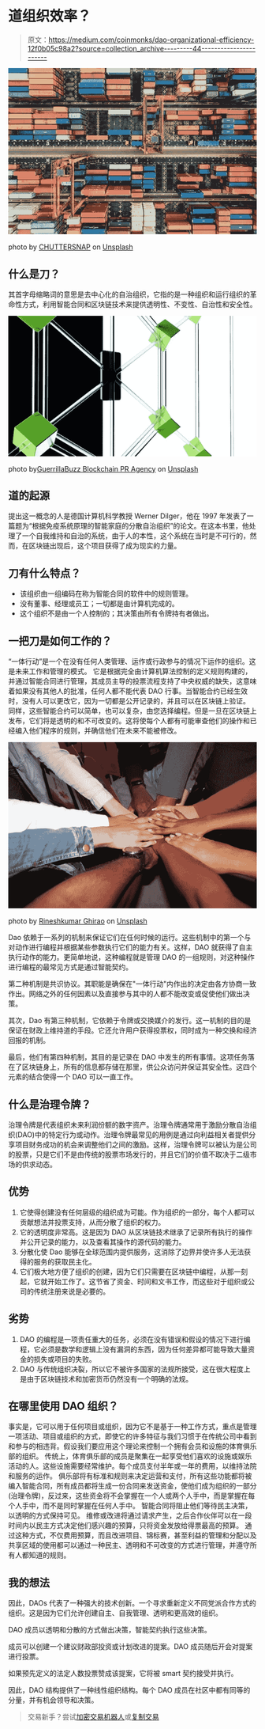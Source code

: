 # 道组织效率？

> 原文：<https://medium.com/coinmonks/dao-organizational-efficiency-12f0b05c98a2?source=collection_archive---------44----------------------->

![](img/de1bc95806e985b635e6cc1e9d4d1b43.png)

photo by [CHUTTERSNAP](https://unsplash.com/@chuttersnap?utm_source=unsplash&utm_medium=referral&utm_content=creditCopyText) on [Unsplash](https://unsplash.com/es/s/fotos/organizacion?utm_source=unsplash&utm_medium=referral&utm_content=creditCopyText)

## 什么是刀？

其首字母缩略词的意思是去中心化的自治组织，它指的是一种组织和运行组织的革命性方式，利用智能合同和区块链技术来提供透明性、不变性、自治性和安全性。

![](img/249dbc8db0e455df1708e416dd983869.png)

photo by[GuerrillaBuzz Blockchain PR Agency](https://unsplash.com/@guerrillabuzz_blockchain_pr_agency?utm_source=unsplash&utm_medium=referral&utm_content=creditCopyText) on [Unsplash](https://unsplash.com/es/s/fotos/descentralizado?utm_source=unsplash&utm_medium=referral&utm_content=creditCopyText)

## 道的起源

提出这一概念的人是德国计算机科学教授 Werner Dilger，他在 1997 年发表了一篇题为“根据免疫系统原理的智能家庭的分散自治组织”的论文。在这本书里，他处理了一个自我维持和自治的系统，由于人的本性，这个系统在当时是不可行的，然而，在区块链出现后，这个项目获得了成为现实的力量。

## 刀有什么特点？

*   该组织由一组编码在称为智能合同的软件中的规则管理。
*   没有董事、经理或员工；一切都是由计算机完成的。
*   这个组织不是由一个人控制的；其决策由所有令牌持有者做出。

## 一把刀是如何工作的？

“一体行动”是一个在没有任何人类管理、运作或行政参与的情况下运作的组织。这是未来工作和管理的模式。
它是根据完全由计算机算法控制的定义规则构建的，并通过智能合同进行管理，其成员主导的投票流程支持了中央权威的缺失，这意味着如果没有其他人的批准，任何人都不能代表 DAO 行事。当智能合约已经生效时，没有人可以更改它，因为一切都是公开记录的，并且可以在区块链上验证。
同样，这些智能合约可以简单，也可以复杂，由您选择编程。但是一旦在区块链上发布，它们将是透明的和不可改变的。这将使每个人都有可能审查他们的操作和已经编入他们程序的规则，并确信他们在未来不能被修改。

![](img/292e8540765c9203a6aba714a0ab2c62.png)

photo by [Rineshkumar Ghirao](https://unsplash.com/@throwingjungle?utm_source=unsplash&utm_medium=referral&utm_content=creditCopyText) on [Unsplash](https://unsplash.com/es/s/fotos/trabajo-en-equipo?utm_source=unsplash&utm_medium=referral&utm_content=creditCopyText)

Dao 依赖于一系列的机制来保证它们在任何时候的运行。这些机制中的第一个与对动作进行编程并根据某些参数执行它们的能力有关。这样，DAO 就获得了自主执行动作的能力。更简单地说，这种编程就是管理 DAO 的一组规则，对这种操作进行编程的最常见方式是通过智能契约。

第二种机制是共识协议。其职能是确保在"一体行动"内作出的决定由各方协商一致作出。网络之外的任何因素以及直接参与其中的人都不能改变或促使他们做出决策。

其次，Dao 有第三种机制，它依赖于令牌或交换媒介的发行。这一机制的目的是保证在财政上维持道的手段。它还允许用户获得投票权，同时成为一种交换和经济回报的机制。

最后，他们有第四种机制，其目的是记录在 DAO 中发生的所有事情。这项任务落在了区块链身上，所有的信息都存储在那里，供公众访问并保证其安全性。这四个元素的结合使得一个 DAO 可以一直工作。

## 什么是治理令牌？

治理令牌是代表组织未来利润份额的数字资产。治理令牌通常用于激励分散自治组织(DAO)中的特定行为或动作。治理令牌最常见的用例是通过向利益相关者提供分享项目财务成功的机会来调整他们之间的激励。这样，治理令牌可以被认为是公司的股票，只是它们不是由传统的股票市场发行的，并且它们的价值不取决于二级市场的供求动态。

## 优势

1.  它使得创建没有任何层级的组织成为可能。作为组织的一部分，每个人都可以贡献想法并投票支持，从而分散了组织的权力。
2.  它的透明度非常高。这是因为 DAO 从区块链技术继承了记录所有执行的操作并公开记录的能力，以及查看其操作的源代码的能力。
3.  分散化使 Dao 能够在全球范围内提供服务，这消除了边界并使许多人无法获得的服务的获取民主化。
4.  它们极大地方便了组织的创建，因为它们只需要在区块链中编程，从那一刻起，它就开始工作了。这节省了资金、时间和文书工作，而这些对于组织或公司的传统注册来说是必要的。

## **劣势**

1.  DAO 的编程是一项责任重大的任务，必须在没有错误和假设的情况下进行编程，它必须是数学和逻辑上没有漏洞的东西，因为任何差异都可能导致大量资金的损失或项目的失败。
2.  DAO 与传统组织决裂，所以它不被许多国家的法规所接受，这在很大程度上是由于区块链技术和加密货币仍然没有一个明确的法规。

## 在哪里使用 DAO 组织？

事实是，它可以用于任何项目或组织，因为它不是基于一种工作方式，重点是管理一项活动、项目或组织的方式，即使它的许多特征与我们习惯于在传统公司中看到和参与的相违背。假设我们要应用这个理论来控制一个拥有会员和设施的体育俱乐部的组织。
传统上，体育俱乐部的成员是聚集在一起享受他们喜欢的设施或娱乐活动的人。这些设施需要经常维护。每个成员支付半年或一年的费用，以维持法院和服务的运作。
俱乐部将有标准和规则来决定运营和支付，所有这些功能都将被编入智能合同，所有成员都将生成一份合同来发送资金，使他们成为组织的一部分(治理令牌)，反过来，这些资金将不会掌握在一个人或两个人手中，而是掌握在每个人手中，而不是同时掌握在任何人手中。
智能合同将阻止他们等待民主决策，以透明的方式保持可见。
维修或改进将通过请求产生，之后合作伙伴可以在一段时间内以民主方式决定他们感兴趣的预算，只将资金发放给得票最高的预算。
通过这种方式，不仅费用预算，而且改进项目、锦标赛，甚至利益的管理和分配以及共享区域的使用都可以通过一种民主、透明和不可改变的方式进行管理，并遵守所有人都知道的规则。

## 我的想法

因此，DAOs 代表了一种强大的技术创新。一个寻求重新定义不同党派合作方式的组织。这是因为它们允许创建自主、自我管理、透明和更高效的组织。

DAO 成员以透明和分散的方式做出决策，智能契约执行这些决策。

成员可以创建一个建议财政部投资或计划改进的提案。DAO 成员随后开会对提案进行投票。

如果预先定义的法定人数投票赞成该提案，它将被 smart 契约接受并执行。

因此，DAO 结构提供了一种线性组织结构。每个 DAO 成员在社区中都有同等的分量，并有机会领导和决策。

> 交易新手？尝试[加密交易机器人](/coinmonks/crypto-trading-bot-c2ffce8acb2a)或[复制交易](/coinmonks/top-10-crypto-copy-trading-platforms-for-beginners-d0c37c7d698c)